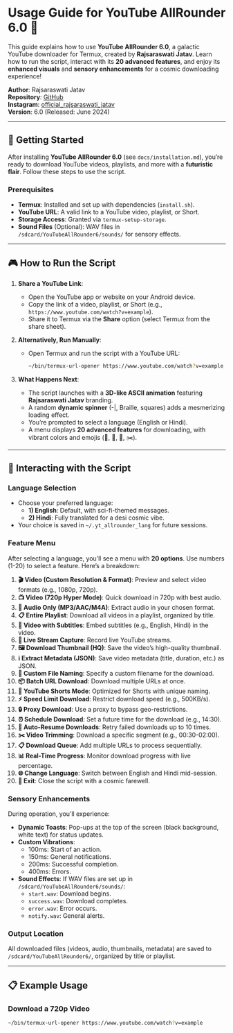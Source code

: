 # Usage Guide for YouTube AllRounder 6.0 🌌

This guide explains how to use **YouTube AllRounder 6.0**, a galactic YouTube downloader for Termux, created by **Rajsaraswati Jatav**. Learn how to run the script, interact with its **20 advanced features**, and enjoy its **enhanced visuals** and **sensory enhancements** for a cosmic downloading experience!

**Author**: Rajsaraswati Jatav  
**Repository**: [GitHub](https://github.com/RajsaraswatiJatav/YouTube-AllRounder)  
**Instagram**: [official_rajsaraswati_jatav](https://www.instagram.com/official_rajsaraswati_jatav/)  
**Version**: 6.0 (Released: June 2024)  

---

## 🚀 Getting Started

After installing **YouTube AllRounder 6.0** (see `docs/installation.md`), you’re ready to download YouTube videos, playlists, and more with a **futuristic flair**. Follow these steps to use the script.

### Prerequisites
- **Termux**: Installed and set up with dependencies (`install.sh`).
- **YouTube URL**: A valid link to a YouTube video, playlist, or Short.
- **Storage Access**: Granted via `termux-setup-storage`.
- **Sound Files** (Optional): WAV files in `/sdcard/YouTubeAllRounder6/sounds/` for sensory effects.

---

## 🎮 How to Run the Script

1. **Share a YouTube Link**:
   - Open the YouTube app or website on your Android device.
   - Copy the link of a video, playlist, or Short (e.g., `https://www.youtube.com/watch?v=example`).
   - Share it to Termux via the **Share** option (select Termux from the share sheet).

2. **Alternatively, Run Manually**:
   - Open Termux and run the script with a YouTube URL:
     ```bash
     ~/bin/termux-url-opener https://www.youtube.com/watch?v=example
     ```

3. **What Happens Next**:
   - The script launches with a **3D-like ASCII animation** featuring **Rajsaraswati Jatav** branding.
   - A random **dynamic spinner** (-|\, Braille, squares) adds a mesmerizing loading effect.
   - You’re prompted to select a language (English or Hindi).
   - A menu displays **20 advanced features** for downloading, with vibrant colors and emojis (🌌, 🎥, 🎵, ✂️).

---

## 🌟 Interacting with the Script

### Language Selection
- Choose your preferred language:
  - **1) English**: Default, with sci-fi-themed messages.
  - **2) Hindi**: Fully translated for a desi cosmic vibe.
- Your choice is saved in `~/.yt_allrounder_lang` for future sessions.

### Feature Menu
After selecting a language, you’ll see a menu with **20 options**. Use numbers (1-20) to select a feature. Here’s a breakdown:

1. **🎬 Video (Custom Resolution & Format)**: Preview and select video formats (e.g., 1080p, 720p).
2. **📺 Video (720p Hyper Mode)**: Quick download in 720p with best audio.
3. **🎵 Audio Only (MP3/AAC/M4A)**: Extract audio in your chosen format.
4. **📋 Entire Playlist**: Download all videos in a playlist, organized by title.
5. **📜 Video with Subtitles**: Embed subtitles (e.g., English, Hindi) in the video.
6. **📡 Live Stream Capture**: Record live YouTube streams.
7. **🖼️ Download Thumbnail (HQ)**: Save the video’s high-quality thumbnail.
8. **ℹ️ Extract Metadata (JSON)**: Save video metadata (title, duration, etc.) as JSON.
9. **📁 Custom File Naming**: Specify a custom filename for the download.
10. **📦 Batch URL Download**: Download multiple URLs at once.
11. **📱 YouTube Shorts Mode**: Optimized for Shorts with unique naming.
12. **⚡ Speed Limit Download**: Restrict download speed (e.g., 500KB/s).
13. **🔒 Proxy Download**: Use a proxy to bypass geo-restrictions.
14. **⏰ Schedule Download**: Set a future time for the download (e.g., 14:30).
15. **🔄 Auto-Resume Downloads**: Retry failed downloads up to 10 times.
16. **✂️ Video Trimming**: Download a specific segment (e.g., 00:30-02:00).
17. **📋 Download Queue**: Add multiple URLs to process sequentially.
18. **📊 Real-Time Progress**: Monitor download progress with live percentage.
19. **🌐 Change Language**: Switch between English and Hindi mid-session.
20. **🚪 Exit**: Close the script with a cosmic farewell.

### Sensory Enhancements
During operation, you’ll experience:
- **Dynamic Toasts**: Pop-ups at the top of the screen (black background, white text) for status updates.
- **Custom Vibrations**:
  - 100ms: Start of an action.
  - 150ms: General notifications.
  - 200ms: Successful completion.
  - 400ms: Errors.
- **Sound Effects**: If WAV files are set up in `/sdcard/YouTubeAllRounder6/sounds/`:
  - `start.wav`: Download begins.
  - `success.wav`: Download completes.
  - `error.wav`: Error occurs.
  - `notify.wav`: General alerts.

### Output Location
All downloaded files (videos, audio, thumbnails, metadata) are saved to `/sdcard/YouTubeAllRounder6/`, organized by title or playlist.

---

## 📋 Example Usage

### Download a 720p Video
```bash
~/bin/termux-url-opener https://www.youtube.com/watch?v=example
